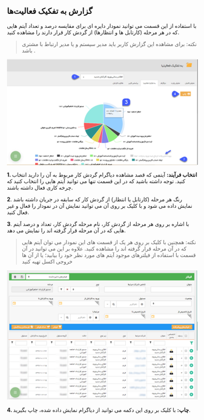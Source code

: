 ## گزارش به تفکیک فعالیت‌ها



با استفاده از این قسمت می توانید نمودار دایره ای برای مقایسه درصد و تعداد آیتم هایی که در هر مرحله (کارتابل ها و انتظارها) از گردش کار قرار دارند را مشاهده کنید. 

> نکته: برای مشاهده این گزارش کاربر باید مدیر سیستم و یا مدیر ارتباط با مشتری باشد .  

![](Actionbase1.png)

**1. انتخاب فرآیند:** آیتمی که قصد مشاهده دیاگرام گردش کار مربوط به آن را دارید انتخاب کنید. توجه داشته باشید که در این قسمت تنها می توانید آیتم هایی را انتخاب کنید که چرخه کاری فعال داشته باشند.

**2**. رنگ هر مرحله (کارتابل یا انتظار) از گردش کار که سابقه در جریان داشته باشد نمایش داده می شود و با کلیک بر روی آن می توانید نمایش آن در نمودار را فعال و غیر فعال کنید.

 
**3**. با اشاره بر روی هر مرحله از گردش کار، نام مرحله گردش کار، تعداد و درصد آیتم هایی که در آن مرحله قرار گرفته اند را نمایش می دهد. 

> نکته: همچنین با کلیک بر روی هر یک از قسمت های این نمودار می توان آیتم هایی که در آن مرحله قرار گرفته اند را مشاهده کنید. علاوه بر این می توانید در آن قسمت با استفاده از فیلترهای موجود آیتم های مورد نظر خود را بیابید؛ یا از آن ها خروجی اکسل تهیه کنید


![](Actionbase2.png)

**4. چاپ:** با کلیک بر روی این دکمه می توانید از دیاگرام نمایش داده شده، چاپ بگیرید.



